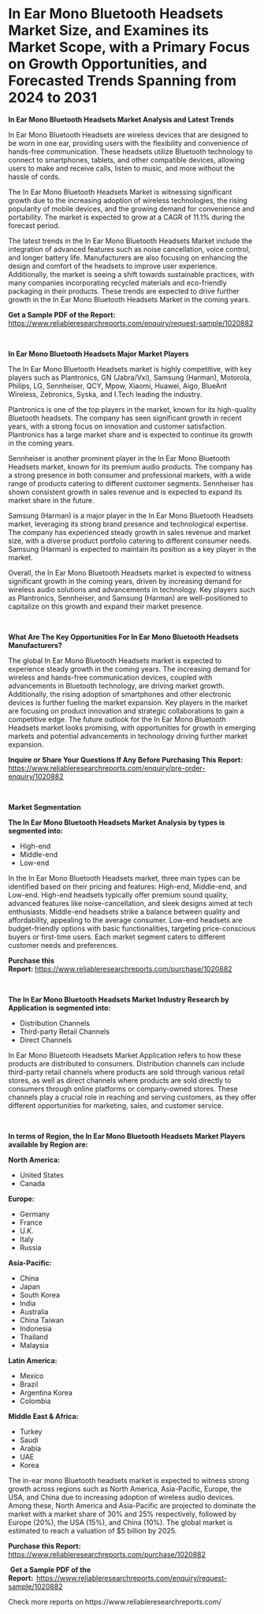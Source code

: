 <p><h1>In Ear Mono Bluetooth Headsets Market Size, and Examines its Market Scope, with a Primary Focus on Growth Opportunities, and Forecasted Trends Spanning from 2024 to 2031</h1></p><p><strong>In Ear Mono Bluetooth Headsets Market Analysis and Latest Trends</strong></p>
<p><p>In Ear Mono Bluetooth Headsets are wireless devices that are designed to be worn in one ear, providing users with the flexibility and convenience of hands-free communication. These headsets utilize Bluetooth technology to connect to smartphones, tablets, and other compatible devices, allowing users to make and receive calls, listen to music, and more without the hassle of cords.</p><p>The In Ear Mono Bluetooth Headsets Market is witnessing significant growth due to the increasing adoption of wireless technologies, the rising popularity of mobile devices, and the growing demand for convenience and portability. The market is expected to grow at a CAGR of 11.1% during the forecast period.</p><p>The latest trends in the In Ear Mono Bluetooth Headsets Market include the integration of advanced features such as noise cancellation, voice control, and longer battery life. Manufacturers are also focusing on enhancing the design and comfort of the headsets to improve user experience. Additionally, the market is seeing a shift towards sustainable practices, with many companies incorporating recycled materials and eco-friendly packaging in their products. These trends are expected to drive further growth in the In Ear Mono Bluetooth Headsets Market in the coming years.</p></p>
<p><strong>Get a Sample PDF of the Report:&nbsp;</strong> <a href="https://www.reliableresearchreports.com/enquiry/request-sample/1020882">https://www.reliableresearchreports.com/enquiry/request-sample/1020882</a></p>
<p>&nbsp;</p>
<p><strong>In Ear Mono Bluetooth Headsets Major Market Players</strong></p>
<p><p>The In Ear Mono Bluetooth Headsets market is highly competitive, with key players such as Plantronics, GN (Jabra/Vxi), Samsung (Harman), Motorola, Philips, LG, Sennheiser, QCY, Mpow, Xiaomi, Huawei, Aigo, BlueAnt Wireless, Zebronics, Syska, and I.Tech leading the industry. </p><p>Plantronics is one of the top players in the market, known for its high-quality Bluetooth headsets. The company has seen significant growth in recent years, with a strong focus on innovation and customer satisfaction. Plantronics has a large market share and is expected to continue its growth in the coming years.</p><p>Sennheiser is another prominent player in the In Ear Mono Bluetooth Headsets market, known for its premium audio products. The company has a strong presence in both consumer and professional markets, with a wide range of products catering to different customer segments. Sennheiser has shown consistent growth in sales revenue and is expected to expand its market share in the future.</p><p>Samsung (Harman) is a major player in the In Ear Mono Bluetooth Headsets market, leveraging its strong brand presence and technological expertise. The company has experienced steady growth in sales revenue and market size, with a diverse product portfolio catering to different consumer needs. Samsung (Harman) is expected to maintain its position as a key player in the market.</p><p>Overall, the In Ear Mono Bluetooth Headsets market is expected to witness significant growth in the coming years, driven by increasing demand for wireless audio solutions and advancements in technology. Key players such as Plantronics, Sennheiser, and Samsung (Harman) are well-positioned to capitalize on this growth and expand their market presence.</p></p>
<p>&nbsp;</p>
<p><strong>What Are The Key Opportunities For In Ear Mono Bluetooth Headsets Manufacturers?</strong></p>
<p><p>The global In Ear Mono Bluetooth Headsets market is expected to experience steady growth in the coming years. The increasing demand for wireless and hands-free communication devices, coupled with advancements in Bluetooth technology, are driving market growth. Additionally, the rising adoption of smartphones and other electronic devices is further fueling the market expansion. Key players in the market are focusing on product innovation and strategic collaborations to gain a competitive edge. The future outlook for the In Ear Mono Bluetooth Headsets market looks promising, with opportunities for growth in emerging markets and potential advancements in technology driving further market expansion.</p></p>
<p><strong>Inquire or Share Your Questions If Any Before Purchasing This Report:</strong> <a href="https://www.reliableresearchreports.com/enquiry/pre-order-enquiry/1020882">https://www.reliableresearchreports.com/enquiry/pre-order-enquiry/1020882</a></p>
<p>&nbsp;</p>
<p><strong>Market Segmentation</strong></p>
<p><strong>The In Ear Mono Bluetooth Headsets Market Analysis by types is segmented into:</strong></p>
<p><ul><li>High-end</li><li>Middle-end</li><li>Low-end</li></ul></p>
<p><p>In the In Ear Mono Bluetooth Headsets market, three main types can be identified based on their pricing and features: High-end, Middle-end, and Low-end. High-end headsets typically offer premium sound quality, advanced features like noise-cancellation, and sleek designs aimed at tech enthusiasts. Middle-end headsets strike a balance between quality and affordability, appealing to the average consumer. Low-end headsets are budget-friendly options with basic functionalities, targeting price-conscious buyers or first-time users. Each market segment caters to different customer needs and preferences.</p></p>
<p><strong>Purchase this Report:&nbsp;</strong><a href="https://www.reliableresearchreports.com/purchase/1020882">https://www.reliableresearchreports.com/purchase/1020882</a></p>
<p>&nbsp;</p>
<p><strong>The In Ear Mono Bluetooth Headsets Market Industry Research by Application is segmented into:</strong></p>
<p><ul><li>Distribution Channels</li><li>Third-party Retail Channels</li><li>Direct Channels</li></ul></p>
<p><p>In Ear Mono Bluetooth Headsets Market Application refers to how these products are distributed to consumers. Distribution channels can include third-party retail channels where products are sold through various retail stores, as well as direct channels where products are sold directly to consumers through online platforms or company-owned stores. These channels play a crucial role in reaching and serving customers, as they offer different opportunities for marketing, sales, and customer service.</p></p>
<p>&nbsp;</p>
<p><strong>In terms of Region, the In Ear Mono Bluetooth Headsets Market Players available by Region are:</strong></p>
<p>
    <p> <strong> North America: </strong>
        <ul>
            <li>United States</li>
            <li>Canada</li>
        </ul>
        </p> 
    <p> <strong> Europe: </strong>
        <ul>
            <li>Germany</li>
            <li>France</li>
            <li>U.K.</li>
            <li>Italy</li>
            <li>Russia</li>
        </ul>
        </p> 
    <p> <strong> Asia-Pacific: </strong>
        <ul>
            <li>China</li>
            <li>Japan</li>
            <li>South Korea</li>
            <li>India</li>
            <li>Australia</li>
            <li>China Taiwan</li>
            <li>Indonesia</li>
            <li>Thailand</li>
            <li>Malaysia</li>
        </ul>
        </p> 
    <p> <strong> Latin America: </strong>
        <ul>
            <li>Mexico</li>
            <li>Brazil</li>
            <li>Argentina Korea</li>
            <li>Colombia</li>
        </ul>
        </p> 
    <p> <strong> Middle East & Africa: </strong>
        <ul>
            <li>Turkey</li>
            <li>Saudi</li>
            <li>Arabia</li>
            <li>UAE</li>
            <li>Korea</li>
        </ul>
    </p>
    </p>
<p><p>The in-ear mono Bluetooth headsets market is expected to witness strong growth across regions such as North America, Asia-Pacific, Europe, the USA, and China due to increasing adoption of wireless audio devices. Among these, North America and Asia-Pacific are projected to dominate the market with a market share of 30% and 25% respectively, followed by Europe (20%), the USA (15%), and China (10%). The global market is estimated to reach a valuation of $5 billion by 2025.</p></p>
<p><strong>Purchase this Report: </strong><a href="https://www.reliableresearchreports.com/purchase/1020882">https://www.reliableresearchreports.com/purchase/1020882</a></p>
<p>&nbsp;<strong>Get a Sample PDF of the Report:&nbsp;&nbsp;</strong><a href="https://www.reliableresearchreports.com/enquiry/request-sample/1020882">https://www.reliableresearchreports.com/enquiry/request-sample/1020882</a></p>
<p><strong></strong></p>
<p>Check more reports on https://www.reliableresearchreports.com/</p>